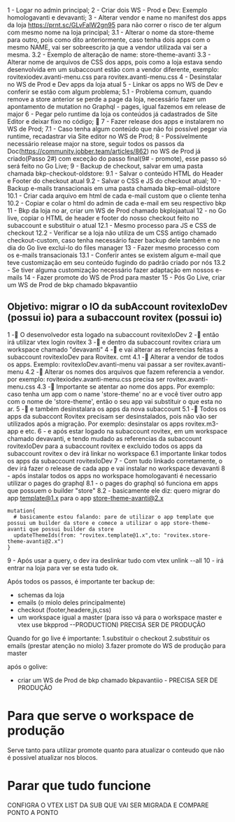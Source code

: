 1 - Logar no admin principal;
2 - Criar dois WS - Prod e Dev: Exemplo homologavanti e devavanti;
3 - Alterar vendor e name no manifest dos apps da loja https://prnt.sc/GLvFalW2gn95 para não correr o risco de ter algum com mesmo nome na loja principal;
    3.1 - Alterar o nome da store-theme para outro, pois como dito anteriormente, caso tenha dois apps com o mesmo NAME, vai ser sobreescrito ja que a vendor utilizada vai ser a mesma.
    3.2 - Exemplo de alteração de name: store-theme-avanti
    3.3 - Alterar nome de arquivos de CSS dos apps, pois como a loja estava sendo desenvolvida em um subaccount estão com a vendor diferente, exemplo: rovitexiodev.avanti-menu.css para rovitex.avanti-menu.css
4 - Desinstalar no WS de Prod e Dev apps da loja atual
5 - Linkar os apps no WS de Dev e conferir se estão com algum problema;
     5.1 - Problema comum, quando remove a store anterior se perde a page da loja, necessário fazer um apontamento de mutation no Graphql - pages, igual fazemos em release de major
6 - Pegar pelo runtime da loja os conteúdos já cadastrados de Site Editor e deixar fixo no código; 📌
7 - Fazer release dos apps e instalarem no WS de Prod;
    7.1 - Caso tenha algum conteúdo que não foi possível pegar via runtime, recadastrar via Site editor no WS de Prod;
8 - Possivelmente necessário release major na store, seguir todos os passos da Doc(https://community.jobber.team/articles/862) no WS de Prod já criado(Passo 2#) com exceção do passo final(9# - promote), esse passo só será feito no Go Live;
9 - Backup de checkout, salvar em uma pasta chamada bkp-checkout-oldstore:
     9.1 - Salvar o conteúdo HTML do Header e Footer do checkout atual
     9.2 - Salvar o CSS e JS do checkout atual;
10 - Backup e-mails transacionais em uma pasta chamada bkp-email-oldstore
     10.1 - Criar cada arquivo em html de cada e-mail custom que o cliente tenha
     10.2 - Copiar e colar o html do admin de cada e-mail em seu respectivo bkp
11 - Bkp da loja no ar, criar um WS de Prod chamado bkplojaatual
12 - no Go live, copiar o HTML de header e footer do nosso checkout feito no subaccount e substituir o atual
       12.1 - Mesmo processo para JS e CSS de checkout
       12.2 - Verificar se a loja não utiliza de um CSS antigo chamado checkout-custom, caso tenha necessário fazer backup dele também e no dia do Go live exclui-lo do files manager
13 - Fazer mesmo processo com os e-mails transacionais
       13.1 - Conferir antes se existem algum e-mail que teve customização em seu conteúdo fugindo do padrão criado por nós
       13.2 - Se tiver alguma customização necessário fazer adaptação em nossos e-mails
14 - Fazer promote do WS de Prod para master
15 - Pós Go Live, criar um WS de Prod de bkp chamado bkpavantiio



## Objetivo: migrar o IO da subAccount rovitexIoDev (possui io) para a subaccount rovitex (possui io)

1 -📌 O desenvolvedor esta logado na subaccount rovitexIoDev
2 -📌 então irá utilizar vtex login rovitex
3 -📌 e dentro da subaccount rovitex criara um workspace chamado "devavanti"
4 -📌  e vai alterar as referencias feitas a subaccount rovitexIoDev para Rovitex. cmt
4.1 -📌 Alterar a vendor de todos os apps. Exemplo: rovitexIoDev.avanti-menu vai passar a ser rovitex.avanti-menu
4.2 -📌 Alterar os nomes dos arquivos que fazem referencia a vendor. por exemplo: rovitexiodev.avanti-menu.css precisa ser rovitex.avanti-menu.css
4.3 -📌 Importante se atentar ao nome dos apps. Por exemplo: caso tenha um app com o name 'store-theme' no ar e você tiver outro app com o nome de 'store-theme', então o seu app vai substituir o que esta no ar.
5 -📌 e também desinstalara os apps da nova subaccount
5.1 -📌 Todos os apps da subaccont Rovitex precisam ser desinstalados, pois não vão ser utilizados após a migração. Por exemplo: desinstalar os apps rovitex.m3-app e etc.
6 - e após estar logado na subaccount rovitex, em um workspace chamado devavanti, e tendo mudado as referencias da subaccount rovitexIoDev para a subaccount rovitex e excluido todos os apps da subaccount rovitex o dev irá linkar no workspace
6.1 importante linkar todos os apps da subaccount rovitexIoDev
7 - Com tudo linkado corretamente, o dev irá fazer o release de cada app e vai instalar no workspace devavanti
8 - após instalar todos os apps no workspace homologavanti é necessario utilizar o pages do graphql
8.1 - o pages do graphql só funciona em apps que possuem o builder "store"
8.2 - basicamente ele diz: quero migrar do app template@1.x para o app store-theme-avanti@2.x


```gql
mutation{
  # basicamente estou falando: pare de utilizar o app template que possui um builder da store e comece a utilizar o app store-theme-avanti que possui builder da store
  updateThemeIds(from: "rovitex.template@1.x",to: "rovitex.store-theme-avanti@2.x")
}
```
9 - Após usar a query, o dev ira deslinkar tudo com vtex unlink --all
10 - irá entrar na loja para ver se esta tudo ok.

Após todos os passos, é importante ter backup de:
* schemas da loja
* emails (o miolo deles principalmente)
* checkout (footer,headere,js,css)
* um workspace igual a master (para isso vá para o workspace master e vtex use bkpprod --PRODUCTION) PRECISA SER DE PRODUÇÃO

Quando for go live é importante:
1.substituir o checkout
2.substituir os emails (prestar atenção no miolo)
3.fazer promote do WS de produção para master 


após o golive:
* criar um WS de Prod de bkp chamado bkpavantiio - PRECISA SER DE PRODUÇÃO

# Para que serve o workspace de produção
Serve tanto para utilizar promote quanto para atualizar o conteudo que não é possivel atualizar nos blocos.

# Parar que tudo funcione

CONFIGRA O VTEX LIST DA SUB QUE VAI SER MIGRADA E COMPARE PONTO A PONTO